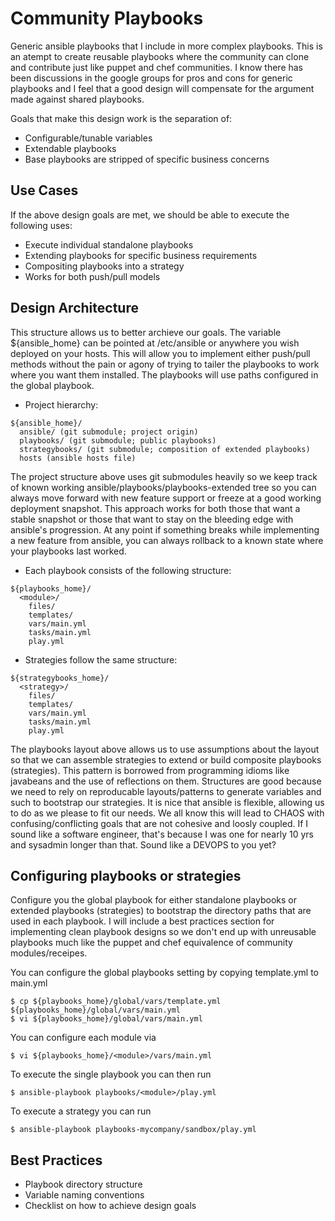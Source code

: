 # Community Playbooks

Generic ansible playbooks that I include in more complex playbooks. This is an atempt to create reusable playbooks where the community can clone and contribute just like puppet and chef communities. I know there has been discussions in the google groups for pros and cons for generic playbooks and I feel that a good design will compensate for the argument made against shared playbooks.

Goals that make this design work is the separation of:

* Configurable/tunable variables
* Extendable playbooks
* Base playbooks are stripped of specific business concerns

## Use Cases

If the above design goals are met, we should be able to execute the following uses:

* Execute individual standalone playbooks
* Extending playbooks for specific business requirements
* Compositing playbooks into a strategy
* Works for both push/pull models

## Design Architecture

This structure allows us to better archieve our goals. The variable ${ansible_home} can be pointed at /etc/ansible or anywhere you wish deployed on your hosts. This will allow you to implement either push/pull methods without the pain or agony of trying to tailer the playbooks to work where you want them installed. The playbooks will use paths configured in the global playbook.

* Project hierarchy:

```
${ansible_home}/
  ansible/ (git submodule; project origin)
  playbooks/ (git submodule; public playbooks)
  strategybooks/ (git submodule; composition of extended playbooks)
  hosts (ansible hosts file)
```

The project structure above uses git submodules heavily so we keep track of known working ansible/playbooks/playbooks-extended tree so you can always move forward with new feature support or freeze at a good working deployment snapshot. This approach works for both those that want a stable snapshot or those that want to stay on the bleeding edge with ansible's progression. At any point if something breaks while implementing a new feature from ansible, you can always rollback to a known state where your playbooks last worked.

* Each playbook consists of the following structure:

```
${playbooks_home}/
  <module>/
    files/
    templates/
    vars/main.yml
    tasks/main.yml
    play.yml
```

* Strategies follow the same structure:

```
${strategybooks_home}/
  <strategy>/
    files/
    templates/
    vars/main.yml
    tasks/main.yml
    play.yml
```

The playbooks layout above allows us to use assumptions about the layout so that we can assemble strategies to extend or build composite playbooks (strategies). This pattern is borrowed from programming idioms like javabeans and the use of reflections on them. Structures are good because we need to rely on reproducable layouts/patterns to generate variables and such to bootstrap our strategies. It is nice that ansible is flexible, allowing us to do as we please to fit our needs. We all know this will lead to CHAOS with confusing/conflicting goals that are not cohesive and loosly coupled. If I sound like a software engineer, that's because I was one for nearly 10 yrs and sysadmin longer than that. Sound like a DEVOPS to you yet?

## Configuring playbooks or strategies

Configure you the global playbook for either standalone playbooks or extended playbooks (strategies) to bootstrap the directory paths that are used in each playbook. I will include a best practices section for implementing clean playbook designs so we don't end up with unreusable playbooks much like the puppet and chef equivalence of community modules/receipes.

You can configure the global playbooks setting by copying template.yml to main.yml

    $ cp ${playbooks_home}/global/vars/template.yml ${playbooks_home}/global/vars/main.yml
    $ vi ${playbooks_home}/global/vars/main.yml

You can configure each module via

    $ vi ${playbooks_home}/<module>/vars/main.yml

To execute the single playbook you can then run

    $ ansible-playbook playbooks/<module>/play.yml

To execute a strategy you can run

    $ ansible-playbook playbooks-mycompany/sandbox/play.yml

## Best Practices

* Playbook directory structure
* Variable naming conventions
* Checklist on how to achieve design goals
